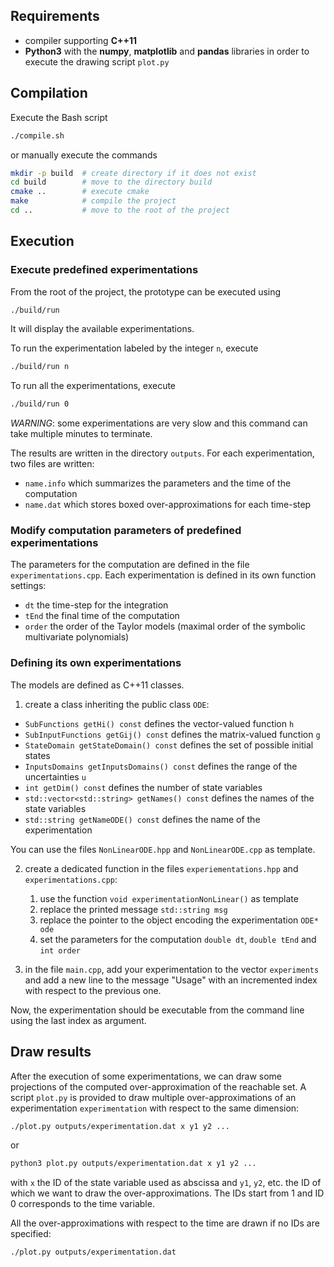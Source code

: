## Requirements

- compiler supporting **C++11**
- **Python3** with the **numpy**, **matplotlib** and **pandas** libraries in order to execute the drawing script `plot.py`

## Compilation

Execute the Bash script

```bash
./compile.sh
```

or manually execute the commands

```bash
mkdir -p build  # create directory if it does not exist
cd build        # move to the directory build
cmake ..        # execute cmake
make            # compile the project
cd ..           # move to the root of the project
```

## Execution

### Execute predefined experimentations

From the root of the project, the prototype can be executed using

```bash
./build/run
```

It will display the available experimentations.

To run the experimentation labeled by the integer `n`, execute

```bash
./build/run n
```

To run all the experimentations, execute

```bash
./build/run 0
```

*WARNING*: some experimentations are very slow and this command can take multiple minutes to terminate.

The results are written in the directory `outputs`. For each experimentation, two files are written:
- `name.info` which summarizes the parameters and the time of the computation
- `name.dat` which stores boxed over-approximations for each time-step

### Modify computation parameters of predefined experimentations

The parameters for the computation are defined in the file `experimentations.cpp`.
Each experimentation is defined in its own function settings:
- `dt` the time-step for the integration
- `tEnd` the final time of the computation
- `order` the order of the Taylor models (maximal order of the symbolic multivariate polynomials)

### Defining its own experimentations

The models are defined as C++11 classes.

1. create a class inheriting the public class `ODE`:
- `SubFunctions getHi() const` defines the vector-valued function `h`
- `SubInputFunctions getGij() const` defines the matrix-valued function `g`
- `StateDomain getStateDomain() const` defines the set of possible initial states
- `InputsDomains getInputsDomains() const` defines the range of the uncertainties `u`
- `int getDim() const` defines the number of state variables
- `std::vector<std::string> getNames() const` defines the names of the state variables
- `std::string getNameODE() const` defines the name of the experimentation

You can use the files `NonLinearODE.hpp` and `NonLinearODE.cpp` as template.

2. create a dedicated function in the files `experiementations.hpp` and `experimentations.cpp`:
   1. use the function `void experimentationNonLinear()` as template
   2. replace the printed message `std::string msg`
   3. replace the pointer to the object encoding the experimentation `ODE* ode`
   4. set the parameters for the computation `double dt`, `double tEnd` and `int order`

3. in the file `main.cpp`, add your experimentation to the vector `experiments` and add a new line to the message "Usage" with an incremented index with respect to the previous one.

Now, the experimentation should be executable from the command line using the last index as argument.

## Draw results

After the execution of some experimentations, we can draw some projections of the computed over-approximation of the reachable set. A script `plot.py` is provided to draw multiple over-approximations of an experimentation `experimentation` with respect to the same dimension:

```bash
./plot.py outputs/experimentation.dat x y1 y2 ...
```

or

```bash
python3 plot.py outputs/experimentation.dat x y1 y2 ...
```

with `x` the ID of the state variable used as abscissa and `y1`, `y2`, etc. the ID of which we want to draw the over-approximations.
The IDs start from 1 and ID 0 corresponds to the time variable.

All the over-approximations with respect to the time are drawn if no IDs are specified:

```bash
./plot.py outputs/experimentation.dat
```
